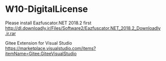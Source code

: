 # W10-DigitalLicense

Please install Eazfuscator.NET 2018.2 first
http://dl.downloadly.ir/Files/Software2/Eazfuscator.NET_2018.2_Downloadly.ir.rar


Gitee Extension for Visual Studio
https://marketplace.visualstudio.com/items?itemName=Gitee.GiteeVisualStudio